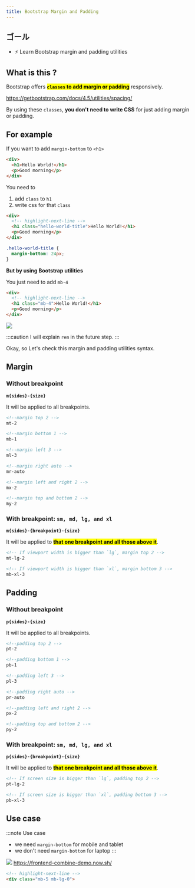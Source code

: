 ```yaml
---
title: Bootstrap Margin and Padding
---
```


## ゴール
- ⚡ Learn Bootstrap margin and padding utilities


## What is this ?
Bootstrap offers <mark>**`classes` to add margin or padding**</mark> responsively.

https://getbootstrap.com/docs/4.5/utilities/spacing/

By using these `classes`, **you don't need to write CSS** for just adding margin or padding.

## For example

If you want to add `margin-bottom` to `<h1>`

```html title="html file"
<div>
  <h1>Hello World!</h1>
  <p>Good morning</p>
</div>
```

You need to

1. add `class` to `h1`
2. write css for that `class`

```html title="html file"
<div>
  <!-- highlight-next-line -->
  <h1 class="hello-world-title">Hello World!</h1>
  <p>Good morning</p>
</div>
```

```css title="css file"
.hello-world-title {
  margin-bottom: 24px;
}
```

**But by using Bootstrap utilities**

You just need to add `mb-4`

```html title="html file"
<div>
  <!-- highlight-next-line -->
  <h1 class="mb-4">Hello World!</h1>
  <p>Good morning</p>
</div>
```

![](/docs/img/20200522_081850.gif)


:::caution
I will explain `rem` in the future step.
:::

Okay, so Let's check this margin and padding utilities syntax.

## Margin
### Without breakpoint
**`m{sides}-{size}`**

It will be applied to all breakpoints.

```html
<!--margin top 2 -->
mt-2

<!--margin bottom 1 -->
mb-1

<!--margin left 3 -->
ml-3

<!--margin right auto -->
mr-auto

<!--margin left and right 2 -->
mx-2

<!--margin top and bottom 2 -->
my-2
```

### With breakpoint: `sm, md, lg, and xl`

**`m{sides}-{breakpoint}-{size}`**

It will be applied to **<mark>that one breakpoint and all those above it</mark>**.

```html
<!-- If viewport width is bigger than `lg`, margin top 2 -->
mt-lg-2

<!-- If viewport width is bigger than `xl`, margin bottom 3 -->
mb-xl-3
```

## Padding
### Without breakpoint

**`p{sides}-{size}`**

It will be applied to all breakpoints.
```html
<!--padding top 2 -->
pt-2

<!--padding bottom 1 -->
pb-1

<!--padding left 3 -->
pl-3

<!--padding right auto -->
pr-auto

<!--padding left and right 2 -->
px-2

<!--padding top and bottom 2 -->
py-2
```

### With breakpoint: `sm, md, lg, and xl`

**`p{sides}-{breakpoint}-{size}`**

It will be applied to **<mark>that one breakpoint and all those above it</mark>**.

```html
<!-- If screen size is bigger than `lg`, padding top 2 -->
pt-lg-2

<!-- If screen size is bigger than `xl`, padding bottom 3 -->
pb-xl-3
```


## Use case

:::note Use case
- we need `margin-bottom` for mobile and tablet
- we don't need `margin-bottom` for laptop
:::


![](/docs/img/20200522_092929.gif)
https://frontend-combine-demo.now.sh/

```html
<!-- highlight-next-line -->
<div class="mb-5 mb-lg-0">
```

